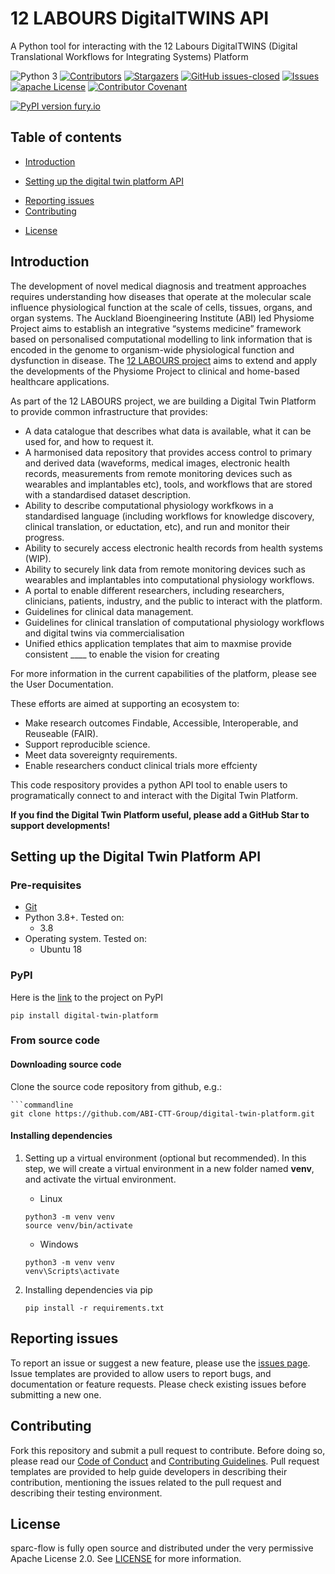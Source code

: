 # 12 LABOURS DigitalTWINS API
A Python tool for interacting with the 12 Labours DigitalTWINS (Digital Translational Workflows for Integrating Systems) Platform

![Python 3](https://img.shields.io/badge/Python->=3.8-blue)
[![Contributors][contributors-shield]][contributors-url]
[![Stargazers][stars-shield]][stars-url]
[![GitHub issues-closed](https://img.shields.io/github/issues-closed/ABI-CTT-Group/digital-twin-platform.svg)](https://GitHub.com/ABI-CTT-Group/digital-twin-platform/issues?q=is%3Aissue+is%3Aclosed)
[![Issues][issues-shield]][issues-url]
[![apache License][license-shield]][license-url]
[![Contributor Covenant](https://img.shields.io/badge/Contributor%20Covenant-2.1-4baaaa.svg)](code_of_conduct.md)
<!--* [![DOI](https://zenodo.org/badge/XXXX.svg)](https://zenodo.org/badge/latestdoi/XXXXX) -->
[![PyPI version fury.io](https://badge.fury.io/py/digital-twin-platform.svg)](https://pypi.python.org/pypi/digtial-twin-platform/)

[contributors-shield]: https://img.shields.io/github/contributors/ABI-CTT-Group/digital-twin-platform.svg?style=flat-square
[contributors-url]: https://github.com/ABI-CTT-Group/digital-twin-platform/graphs/contributors
[stars-shield]: https://img.shields.io/github/stars/ABI-CTT-Group/digital-twin-platform.svg?style=flat-square
[stars-url]: https://github.com/ABI-CTT-Group/digital-twin-platform/stargazers
[issues-shield]: https://img.shields.io/github/issues/ABI-CTT-Group/digital-twin-platform.svg?style=flat-square
[issues-url]: https://github.com/ABI-CTT-Group/digital-twin-platform/issues
[license-shield]: https://img.shields.io/github/license/ABI-CTT-Group/digital-twin-platform.svg?style=flat-square
[license-url]: https://github.com/ABI-CTT-Group/digital-twin-platform/blob/master/LICENSE
[lines-of-code-shield]: https://img.shields.io/tokei/lines/github/ABI-CTT-Group/digital-twin-platform
[lines-of-code-url]: #

## Table of contents
* [Introduction](#introduction)
<!--* * [The problem](#the-problem) -->
<!--* * [Our solution - XXXXXX](#our-solution---XXXXX) -->
<!--* * [Impact and vision](#impact-and-vision) -->
<!--* * [Future developments](#future-developments) -->
* [Setting up the digital twin platform API](#setting-up-the-digital-twin-platform-API)
<!--* * [Using XXXX](#using-XXXX) -->
* [Reporting issues](#reporting-issues)
* [Contributing](#contributing)
<!--* * [Cite us](#cite-us) -->
<!--* * [FAIR practices](#fair-practices) -->
* [License](#license)
<!--* * * [Team](#team) -->
<!--* * * [Acknowledgements](#acknowledgements) -->

## Introduction
The development of novel medical diagnosis and treatment approaches requires understanding how diseases that operate at the molecular scale influence physiological function at the scale of cells, tissues, organs, and organ systems. The Auckland Bioengineering Institute (ABI) led Physiome Project aims to establish an integrative “systems medicine” framework based on personalised computational modelling to link information that is encoded in the genome to organism-wide physiological function and dysfunction in disease. The [12 LABOURS project](https://www.auckland.ac.nz/en/abi/our-research/research-groups-themes/12-Labours.html) aims to extend and apply the developments of the Physiome Project to clinical and home-based healthcare applications.

As part of the 12 LABOURS project, we are building a Digital Twin Platform to provide common infrastructure that provides:
* A data catalogue that describes what data is available, what it can be used for, and how to request it.
* A harmonised data repository that provides access control to primary and derived data (waveforms, medical images, electronic health records, measurements from remote monitoring devices such as wearables and implantables etc), tools, and workflows that are stored with a standardised dataset description.
* Ability to describe computational physiology workfkows in a standardised language (including workflows for knowledge discovery, clinical translation, or eductation, etc), and run and monitor their progress.
* Ability to securely access electronic health records from health systems (WIP).
* Ability to securely link data from remote monitoring devices such as wearables and implantables into computational physiology workflows.
* A portal to enable different researchers, including researchers, clinicians, patients, industry, and the public to interact with the platform.
* Guidelines for clinical data management.
* Guidelines for clinical translation of computational physiology workflows and digital twins via commercialisation
* Unified ethics application templates that aim to maxmise provide consistent ____ to enable the vision for creating 

For more information in the current capabilities of the platform, please see the User Documentation.

These efforts are aimed at supporting an ecosystem to:
* Make research outcomes Findable, Accessible, Interoperable, and Reuseable (FAIR).
* Support reproducible science.
* Meet data sovereignty requirements.
* Enable researchers conduct clinical trials more effcienty 

This code respository provides a python API tool to enable users to programatically connect to and interact with the Digital Twin Platform.

**If you find the Digital Twin Platform useful, please add a GitHub Star to support developments!**

## Setting up the Digital Twin Platform API

### Pre-requisites 
- [Git](https://git-scm.com/)
- Python 3.8+. Tested on:
   - 3.8
- Operating system. Tested on:
  - Ubuntu 18
   
### PyPI

Here is the [link](https://pypi.org/project/digital-twin-platform/) to the project on PyPI
```
pip install digital-twin-platform
```

### From source code

#### Downloading source code
Clone the source code repository from github, e.g.:
```
```commandline
git clone https://github.com/ABI-CTT-Group/digital-twin-platform.git
```

#### Installing dependencies

1. Setting up a virtual environment (optional but recommended). 
   In this step, we will create a virtual environment in a new folder named **venv**, 
   and activate the virtual environment.
   
   * Linux
   ```
   python3 -m venv venv
   source venv/bin/activate
   ```
   
   * Windows
   ```
   python3 -m venv venv
   venv\Scripts\activate
   ```
   
2. Installing dependencies via pip
    ```
    pip install -r requirements.txt
    ```
    
## Reporting issues 
To report an issue or suggest a new feature, please use the [issues page](https://github.com/ABI-CTT-Group/digital-twin-platform/issues). Issue templates are provided to allow users to report bugs, and documentation or feature requests. Please check existing issues before submitting a new one.

## Contributing
Fork this repository and submit a pull request to contribute. Before doing so, please read our [Code of Conduct](https://github.com/ABI-CTT-Group/digital-twin-platform/blob/master/CODE_OF_CONDUCT.md) and [Contributing Guidelines](https://github.com/ABI-CTT-Group/digital-twin-platform/blob/master/CONTRIBUTING.md). Pull request templates are provided to help guide developers in describing their contribution, mentioning the issues related to the pull request and describing their testing environment. 

## License
sparc-flow is fully open source and distributed under the very permissive Apache License 2.0. See [LICENSE](https://github.com/ABI-CTT-Group/digital-twin-platform/blob/main/LICENSE) for more information.
